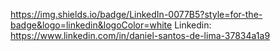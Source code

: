 
<!---
danielslimao/danielslimao is a ✨ special ✨ repository because its `README.md` (this file) appears on your GitHub profile.
You can click the Preview link to take a look at your changes.
--->
https://img.shields.io/badge/LinkedIn-0077B5?style=for-the-badge&logo=linkedin&logoColor=white Linkedin: https://www.linkedin.com/in/daniel-santos-de-lima-37834a1a9
